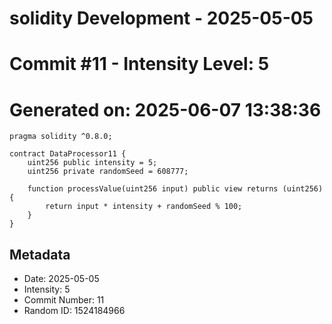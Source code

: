 ﻿# solidity Development - 2025-05-05
# Commit #11 - Intensity Level: 5
# Generated on: 2025-06-07 13:38:36
```solidity
pragma solidity ^0.8.0;

contract DataProcessor11 {
    uint256 public intensity = 5;
    uint256 private randomSeed = 608777;

    function processValue(uint256 input) public view returns (uint256) {
        return input * intensity + randomSeed % 100;
    }
}
```
## Metadata
- Date: 2025-05-05
- Intensity: 5
- Commit Number: 11
- Random ID: 1524184966
